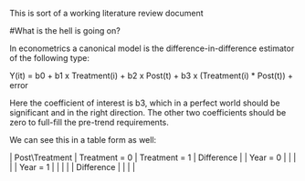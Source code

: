This is sort of a working literature review document


#What is the hell is going on?

In econometrics a canonical model is the difference-in-difference estimator of the following type:

Y(it) = b0 + b1 x Treatment(i) + b2 x Post(t) + b3 x (Treatment(i) * Post(t)) + error

Here the coefficient of interest is b3, which in a perfect world should be significant and in the right direction. The other two coefficients should be zero to full-fill the pre-trend requirements.

We can see this in a table form as well:

| Post\Treatment | Treatment = 0 | Treatment = 1 | Difference  | 
| Year = 0 |  |  |  |
| Year = 1 |  |  |  |
| Difference |  |  |  |
